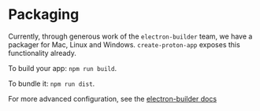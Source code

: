 # Packaging

Currently, through generous work of the `electron-builder` team, we have a packager for Mac, Linux and Windows.
`create-proton-app` exposes this functionality already.

To build your app: `npm run build`.

To bundle it: `npm run dist`.

For more advanced configuration, see the [electron-builder docs](https://www.electron.build/)
